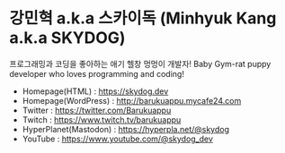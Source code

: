 강민혁 a.k.a 스카이독 (Minhyuk Kang a.k.a SKYDOG)
=============

프로그래밍과 코딩을 좋아하는 애기 헬창 멍멍이 개발자!
Baby Gym-rat puppy developer who loves programming and coding!

* Homepage(HTML) : https://skydog.dev
* Homepage(WordPress) : http://barukuappu.mycafe24.com
* Twitter : https://twitter.com/Barukuappu
* Twitch : https://www.twitch.tv/barukuappu
* HyperPlanet(Mastodon) : https://hyperpla.net/@skydog
* YouTube : https://www.youtube.com/@skydog_dev
